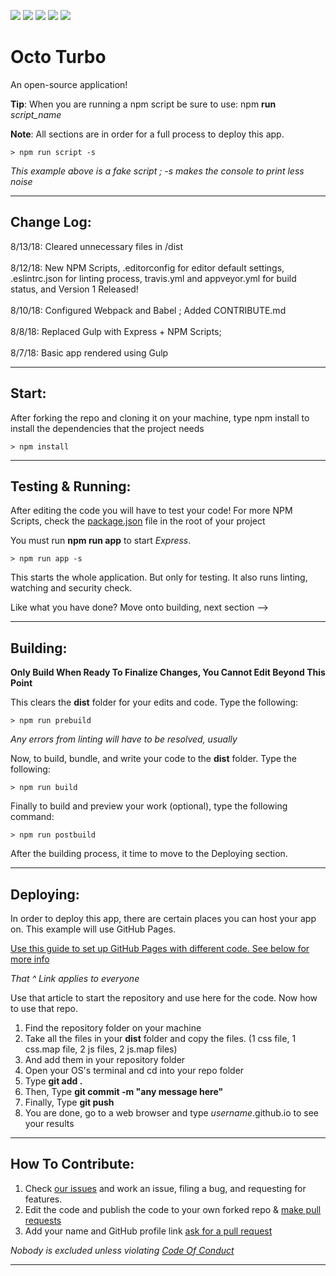 ![](https://api.travis-ci.org/rocketbear27/octo-turbo.svg?branch=master)
![](https://img.shields.io/badge/contributors-1-brightgreen.svg)
![](https://img.shields.io/badge/npm_scripts-passing-brightgreen.svg)
![](https://img.shields.io/badge/docs-latest-brightgreen.svg)
![](https://img.shields.io/badge/issues-2-orange.svg)

# Octo Turbo
An open-source application! 

**Tip**: When you are running a npm script be sure to use: npm **run** _script_name_

**Note**: All sections are in order for a full process to deploy this app.

```
> npm run script -s
```
_This example above is a fake script ; -s makes the console to print less noise_

---

## Change Log:
8/13/18: Cleared unnecessary files in /dist
<br><br>
8/12/18: New NPM Scripts, .editorconfig for editor default settings, .eslintrc.json for linting process, travis.yml and appveyor.yml for build status, and Version 1 Released!
<br><br>
8/10/18: Configured Webpack and Babel ; Added CONTRIBUTE.md
<br><br>
8/8/18: Replaced Gulp with Express + NPM Scripts;
<br><br>
8/7/18: Basic app rendered using Gulp

---

## Start:

After forking the repo and cloning it on your machine, type npm install to install the dependencies that the project needs

``` code
> npm install
```

---

## Testing & Running:
After editing the code you will have to test your code! For more NPM Scripts, check the [package.json](https://github.com/rocketbear27/octo-turbo/blob/master/package.json) file in the root of your project

You must run **npm run app** to start _Express_.

``` code
> npm run app -s
```

This starts the whole application. But only for testing. It also runs linting, watching and security check.

Like what you have done? Move onto building, next section -->

---
## Building:

**Only Build When Ready To Finalize Changes, You Cannot Edit Beyond This Point**

This clears the **dist** folder for your edits and code. Type the following:

``` code
> npm run prebuild
```

_Any errors from linting will have to be resolved, usually_

Now, to build, bundle, and write your code to the **dist** folder. Type the following:

``` code
> npm run build
```

Finally to build and preview your work (optional), type the following command:

``` code 
> npm run postbuild
```

After the building process, it time to move to the Deploying section.

---

## Deploying:

In order to deploy this app, there are certain places you can host your app on. This example will use GitHub Pages.

[Use this guide to set up GitHub Pages with different code. See below for more info](https://www.khanacademy.org/computing/computer-programming/html-css/web-development-tools/a/hosting-your-website-on-github)

_That ^ Link applies to everyone_

Use that article to start the repository and use here for the code. Now how to use that repo.

1. Find the repository folder on your machine
2. Take all the files in your **dist** folder and copy the files. (1 css file, 1 css.map file, 2 js files, 2 js.map files)
3. And add them in your repository folder
4. Open your OS's terminal and cd into your repo folder
5. Type **git add .**
6. Then, Type **git commit -m "any message here"**
7. Finally, Type **git push**
8. You are done, go to a web browser and type _username_.github.io to see your results

---

## How To Contribute:
1. Check [our issues](https://github.com/rocketbear27/octo-turbo/issues) and work an issue, filing a bug, and requesting for features.
2. Edit the code and publish the code to your own forked repo & [make pull requests](https://github.com/Roshanjossey/first-contributions/blob/master/README.md)
3. Add your name and GitHub profile link [ask for a pull request](https://github.com/Roshanjossey/first-contributions/blob/master/README.md)

_Nobody is excluded unless violating [Code Of Conduct](https://github.com/rocketbear27/octo-turbo/wiki/Code-Of-Conduct)_

---